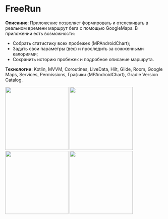 # FreeRun

**Описание**: Приложение позволяет формировать и отслеживать в реальном времени маршрут бега с помощью GoogleMaps. В приложении есть возможности:
- Cобрать статистику всех пробежек (MPAndroidChart);
- Задать свои параметры (вес) и проследить за сожженными калориями;
- Сохранить историю пробежек и подробное описание маршрута.

**Технологии**: Kotlin, MVVM, Coroutines, LiveData, Hilt, Glide, Room, Google Maps, Services, Permissions, Графики (MPAndroidChart), Gradle Version Catalog.

<img src="https://github.com/user-attachments/assets/64648601-64d1-4752-bf49-711b5594d66a" width="200" />
<img src="https://github.com/user-attachments/assets/cbd750d2-399b-413c-92e2-11adc45350ca" width="200" />
<img src="https://github.com/user-attachments/assets/dc456159-6b74-4dcb-a0d4-91dc8e578e2a" width="200" />
<img src="https://github.com/user-attachments/assets/4931ca69-d691-4587-93d0-ebbc48a2d1d0" width="200" />
